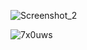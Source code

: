 ![Screenshot_2](https://github.com/sazzad700/dice_app_flutter/assets/102316710/31e39850-7fd4-44f0-bfad-926a4573db76)


![7x0uws](https://github.com/sazzad700/dice_app_flutter/assets/102316710/28fe51e4-582c-4008-99a1-cb78cdf6eff2)
